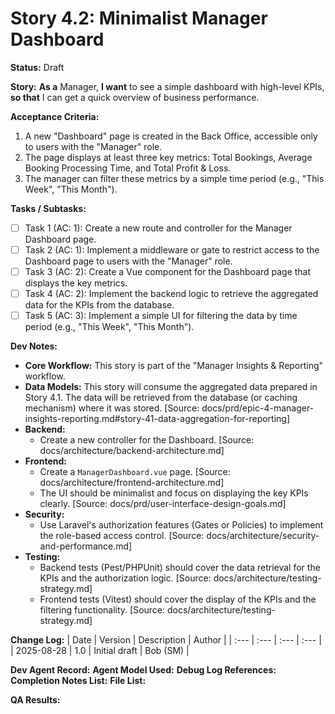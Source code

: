 # Story 4.2: Minimalist Manager Dashboard

**Status:** Draft

**Story:**
**As a** Manager,
**I want** to see a simple dashboard with high-level KPIs,
**so that** I can get a quick overview of business performance.

**Acceptance Criteria:**
1.  A new "Dashboard" page is created in the Back Office, accessible only to users with the "Manager" role.
2.  The page displays at least three key metrics: Total Bookings, Average Booking Processing Time, and Total Profit & Loss.
3.  The manager can filter these metrics by a simple time period (e.g., "This Week", "This Month").

**Tasks / Subtasks:**
- [ ] Task 1 (AC: 1): Create a new route and controller for the Manager Dashboard page.
- [ ] Task 2 (AC: 1): Implement a middleware or gate to restrict access to the Dashboard page to users with the "Manager" role.
- [ ] Task 3 (AC: 2): Create a Vue component for the Dashboard page that displays the key metrics.
- [ ] Task 4 (AC: 2): Implement the backend logic to retrieve the aggregated data for the KPIs from the database.
- [ ] Task 5 (AC: 3): Implement a simple UI for filtering the data by time period (e.g., "This Week", "This Month").

**Dev Notes:**
*   **Core Workflow:** This story is part of the "Manager Insights & Reporting" workflow.
*   **Data Models:** This story will consume the aggregated data prepared in Story 4.1. The data will be retrieved from the database (or caching mechanism) where it was stored. [Source: docs/prd/epic-4-manager-insights-reporting.md#story-41-data-aggregation-for-reporting]
*   **Backend:**
    *   Create a new controller for the Dashboard. [Source: docs/architecture/backend-architecture.md]
*   **Frontend:**
    *   Create a `ManagerDashboard.vue` page. [Source: docs/architecture/frontend-architecture.md]
    *   The UI should be minimalist and focus on displaying the key KPIs clearly. [Source: docs/prd/user-interface-design-goals.md]
*   **Security:**
    *   Use Laravel's authorization features (Gates or Policies) to implement the role-based access control. [Source: docs/architecture/security-and-performance.md]
*   **Testing:**
    *   Backend tests (Pest/PHPUnit) should cover the data retrieval for the KPIs and the authorization logic. [Source: docs/architecture/testing-strategy.md]
    *   Frontend tests (Vitest) should cover the display of the KPIs and the filtering functionality. [Source: docs/architecture/testing-strategy.md]

**Change Log:**
| Date | Version | Description | Author |
| :--- | :--- | :--- | :--- |
| 2025-08-28 | 1.0 | Initial draft | Bob (SM) |

**Dev Agent Record:**
**Agent Model Used:**
**Debug Log References:**
**Completion Notes List:**
**File List:**

**QA Results:**